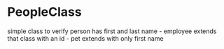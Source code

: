 # PeopleClass
simple class to verify person has first and last name - employee extends that class with an id - pet extends with only first name

